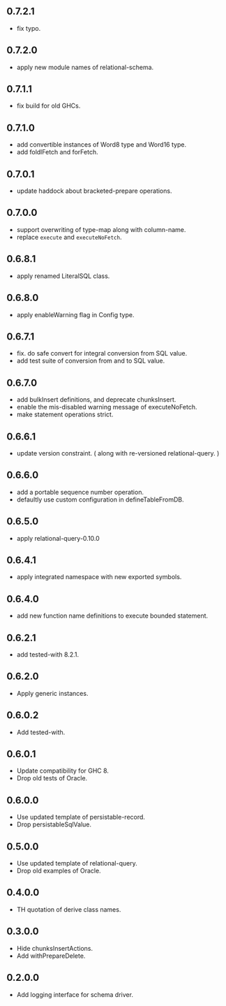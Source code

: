 <!-- -*- Markdown -*- -->

## 0.7.2.1

- fix typo.

## 0.7.2.0

- apply new module names of relational-schema.

## 0.7.1.1

- fix build for old GHCs.

## 0.7.1.0

- add convertible instances of Word8 type and Word16 type.
- add foldlFetch and forFetch.

## 0.7.0.1

- update haddock about bracketed-prepare operations.

## 0.7.0.0

- support overwriting of type-map along with column-name.
- replace `execute` and `executeNoFetch`.

## 0.6.8.1

- apply renamed LiteralSQL class.

## 0.6.8.0

- apply enableWarning flag in Config type.

## 0.6.7.1

- fix. do safe convert for integral conversion from SQL value.
- add test suite of conversion from and to SQL value.

## 0.6.7.0

- add bulkInsert definitions, and deprecate chunksInsert.
- enable the mis-disabled warning message of executeNoFetch.
- make statement operations strict.

## 0.6.6.1

- update version constraint. ( along with re-versioned relational-query. )

## 0.6.6.0

- add a portable sequence number operation.
- defaultly use custom configuration in defineTableFromDB.

## 0.6.5.0

- apply relational-query-0.10.0

## 0.6.4.1

- apply integrated namespace with new exported symbols.

## 0.6.4.0

- add new function name definitions to execute bounded statement.

## 0.6.2.1

- add tested-with 8.2.1.

## 0.6.2.0

- Apply generic instances.

## 0.6.0.2

- Add tested-with.

## 0.6.0.1

- Update compatibility for GHC 8.
- Drop old tests of Oracle.

## 0.6.0.0

- Use updated template of persistable-record.
- Drop persistableSqlValue.

## 0.5.0.0

- Use updated template of relational-query.
- Drop old examples of Oracle.

## 0.4.0.0

- TH quotation of derive class names.

## 0.3.0.0

- Hide chunksInsertActions.
- Add withPrepareDelete.

## 0.2.0.0

- Add logging interface for schema driver.
